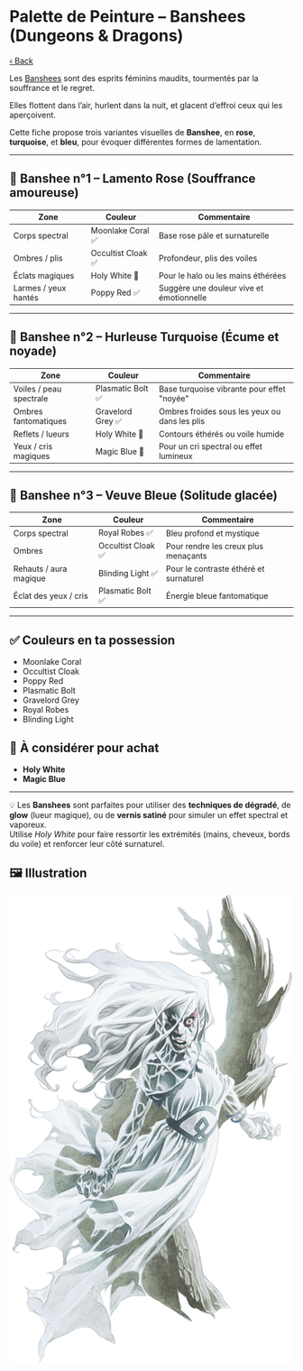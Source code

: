 # Palette de Peinture – Banshees (Dungeons & Dragons)

[‹ Back](../index.md)

Les [Banshees](https://www.dndbeyond.com/monsters/17089-banshee) sont des esprits féminins maudits, tourmentés par la souffrance et le regret.

Elles flottent dans l’air, hurlent dans la nuit, et glacent d’effroi ceux qui les aperçoivent.

Cette fiche propose trois variantes visuelles de **Banshee**, en **rose**, **turquoise**, et **bleu**, pour évoquer différentes formes de lamentation.

---

## 🩷 Banshee n°1 – Lamento Rose (Souffrance amoureuse)

| Zone                 | Couleur            | Commentaire                              |
| -------------------- | ------------------ | ---------------------------------------- |
| Corps spectral       | Moonlake Coral ✅  | Base rose pâle et surnaturelle           |
| Ombres / plis        | Occultist Cloak ✅ | Profondeur, plis des voiles              |
| Éclats magiques      | Holy White 🛒      | Pour le halo ou les mains éthérées       |
| Larmes / yeux hantés | Poppy Red ✅       | Suggère une douleur vive et émotionnelle |

---

## 🩵 Banshee n°2 – Hurleuse Turquoise (Écume et noyade)

| Zone                    | Couleur           | Commentaire                                   |
| ----------------------- | ----------------- | --------------------------------------------- |
| Voiles / peau spectrale | Plasmatic Bolt ✅ | Base turquoise vibrante pour effet "noyée"    |
| Ombres fantomatiques    | Gravelord Grey ✅ | Ombres froides sous les yeux ou dans les plis |
| Reflets / lueurs        | Holy White 🛒     | Contours éthérés ou voile humide              |
| Yeux / cris magiques    | Magic Blue 🛒     | Pour un cri spectral ou effet lumineux        |

---

## 🔵 Banshee n°3 – Veuve Bleue (Solitude glacée)

| Zone                   | Couleur            | Commentaire                            |
| ---------------------- | ------------------ | -------------------------------------- |
| Corps spectral         | Royal Robes ✅     | Bleu profond et mystique               |
| Ombres                 | Occultist Cloak ✅ | Pour rendre les creux plus menaçants   |
| Rehauts / aura magique | Blinding Light ✅  | Pour le contraste éthéré et surnaturel |
| Éclat des yeux / cris  | Plasmatic Bolt ✅  | Énergie bleue fantomatique             |

---

## ✅ Couleurs en ta possession

- Moonlake Coral
- Occultist Cloak
- Poppy Red
- Plasmatic Bolt
- Gravelord Grey
- Royal Robes
- Blinding Light

## 🛒 À considérer pour achat

- **Holy White**
- **Magic Blue**

---

💡 Les **Banshees** sont parfaites pour utiliser des **techniques de dégradé**, de **glow** (lueur magique), ou de **vernis satiné** pour simuler un effet spectral et vaporeux.  
Utilise _Holy White_ pour faire ressortir les extrémités (mains, cheveux, bords du voile) et renforcer leur côté surnaturel.

## 🖼️ Illustration

![Illustration](banshee.png)
